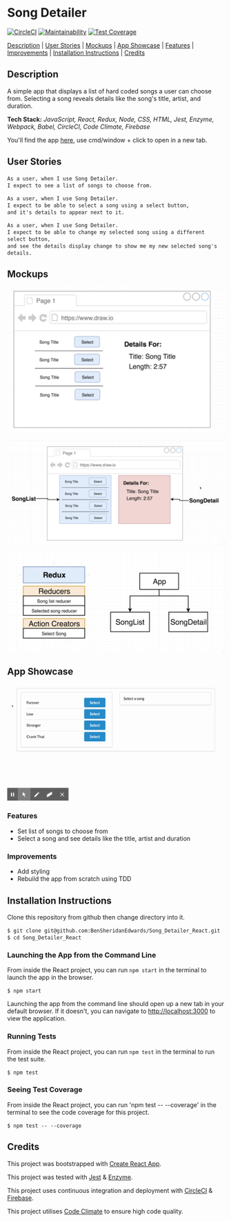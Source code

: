 # Song Detailer

[![CircleCI](https://circleci.com/gh/BenSheridanEdwards/Song_Detailer_React.svg?style=svg)](https://circleci.com/gh/BenSheridanEdwards/Song_Detailer_React)
[![Maintainability](https://api.codeclimate.com/v1/badges/927be19b769a8cc8fa03/maintainability)](https://codeclimate.com/github/BenSheridanEdwards/Song_Detailer_React/maintainability)
[![Test Coverage](https://api.codeclimate.com/v1/badges/927be19b769a8cc8fa03/test_coverage)](https://codeclimate.com/github/BenSheridanEdwards/Song_Detailer_React/test_coverage)

[Description](#description) | [User Stories](#user-stories) | [Mockups](#mockups) | [App Showcase](#app-showcase) | [Features](#features) | [Improvements](#improvements) | [Installation Instructions](#installation) | [Credits](#credits)

## <a name="description">Description</a>

A simple app that displays a list of hard coded songs a user can choose from. Selecting a song reveals details like the song's title, artist, and duration. 

**Tech Stack:** *JavaScript, React, Redux, Node, CSS, HTML, Jest, Enzyme, Webpack, Babel, CircleCI, Code Climate, Firebase*

You'll find the app [here](https://song-detailer-react.web.app/), use cmd/window + click to open in a new tab.

## <a name="user-stories">User Stories</a>

```
As a user, when I use Song Detailer.
I expect to see a list of songs to choose from. 
```

```
As a user, when I use Song Detailer.
I expect to be able to select a song using a select button, 
and it's details to appear next to it. 
```

```
As a user, when I use Song Detailer. 
I expect to be able to change my selected song using a different select button, 
and see the details display change to show me my new selected song's details.
```

## <a name="mockups">Mockups</a>

![App Mockup](https://github.com/BenSheridanEdwards/Song_Detailer_React/blob/master/media/Mockups/SongDetailer-MockupApp.png)

![Component Mockup](https://github.com/BenSheridanEdwards/Song_Detailer_React/blob/master/media/Mockups/SongDetailer-MockupComponents.png)

![Redux Mockup](https://github.com/BenSheridanEdwards/Song_Detailer_React/blob/master/media/Mockups/SongDetailer-MockupReduxStructure.png)

## <a name="app-showcase">App Showcase</a>

![App Screenrecording](https://github.com/BenSheridanEdwards/Song_Detailer_React/blob/master/media/Showcase/SongDetailer-AppShowcase.gif)

### <a name="features">Features</a>

- Set list of songs to choose from
- Select a song and see details like the title, artist and duration

### <a name="improvements">Improvements</a>

- Add styling
- Rebuild the app from scratch using TDD

## <a name="installation">Installation Instructions</a>

Clone this repository from github then change directory into it.
```
$ git clone git@github.com:BenSheridanEdwards/Song_Detailer_React.git
$ cd Song_Detailer_React
```

### Launching the App from the Command Line

From inside the React project, you can run `npm start` in the terminal to launch the app in the browser.

```
$ npm start
```

Launching the app from the command line should open up a new tab in your default browser. If it doesn't, you can navigate to [http://localhost:3000](http://localhost:3000) to view the application.

### Running Tests

From inside the React project, you can run `npm test` in the terminal to run the test suite. 

```
$ npm test
```

### Seeing Test Coverage

From inside the React project, you can run 'npm test -- --coverage' in the terminal to see the code coverage for this project.

```
$ npm test -- --coverage
```

## <a name="credits">Credits</a>

This project was bootstrapped with [Create React App](https://github.com/facebook/create-react-app).

This project was tested with [Jest](https://jestjs.io/) & [Enzyme](https://enzymejs.github.io/enzyme/). 

This project uses continuous integration and deployment with [CircleCI](https://circleci.com/) & [Firebase](https://firebase.google.com/).

This project utilises [Code Climate](https://codeclimate.com/) to ensure high code quality.
